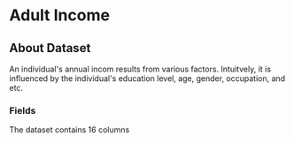 # Adult Income

## About Dataset 

An individual's annual incom results from various factors. Intuitvely, it is influenced by the individual's education level, age, gender, occupation, and etc. 

### Fields

The dataset contains 16 columns

